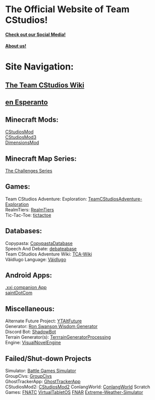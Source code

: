 # The Official Website of Team CStudios!

#### [Check out our Social Media!](socialmedia)

#### [About us!](about)

# Site Navigation:

## [The Team CStudios Wiki](https://wiki.teamcstudios.pw/)
## [en Esperanto](https://eo.teamcstudios.pw/)

## Minecraft Mods: 
[CStudiosMod](CStudiosMod/) <br>
[CStudiosMod3](CStudiosMod3/)<br>
[DimensionsMod](DimensionsMod/)<br>

## Minecraft Map Series: 
[The Challenges Series](map)<br>

## Games:
Team CStudios Adventure: Exploration: [TeamCStudiosAdventure-Exploration](TeamCStudiosAdventure-Exploration) <br>
RealmTiers: [RealmTiers](RealmTiers) <br>
Tic-Tac-Toe: [tictactoe](tictactoe)

## Databases:
Copypasta: [CopypastaDatabase](CopypastaDatabase) <br>
Speech And Debate: [debateabase](debateabase) <br>
Team CStudios Adventure Wiki: [TCA-Wiki](TCA-Wiki) <br>
Väidlugo Language: [Väidlugo](Vaidlugo)

## Android Apps: 
[.xxi companion App](XXIcompanionAPP)<br>
[saintDotCom](saintDotCom)<br>

## Miscellaneous:
Alternate Future Project: [YTAltFuture](YouTubeAlternateFuture)<br>
Generator: [Ron Swanson Wisdom Generator](RonSwansonWisdomGen)<br>
Discord Bot: [ShadowBot](ShadowBot) <br>
Terrain Generator(s): [TerrrainGeneratorProcessing](TerrrainGeneratorProcessing) <br>
Engine: [VisualNovelEngine](VisualNovelEngine) <br>

## Failed/Shut-down Projects
Simulator: [Battle Games Simulator](BattleGamesSimulator)<br>
GroupCivs: [GroupCivs](GroupCivs)<br>
GhostTrackerApp: [GhostTrackerApp](GhostTrackerApp)<br>
CStudiosMod2: [CStudiosMod2](CStudiosMod2)
ConlangWorld: [ConlangWorld](ConlangWorld)
Scratch Games: [FNATC](FNATC) [VirtualTabletOS](VirtualTabletOS) [FNAR](FNAR) [Extreme-Weather-Simulator](Extreme-Weather-Simulator)
